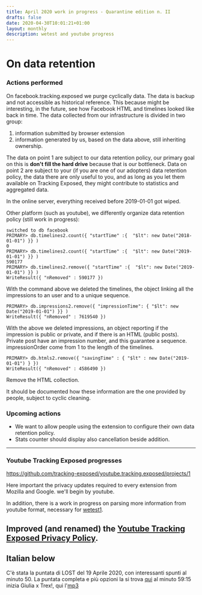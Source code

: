 ```yaml
---
title: April 2020 work in progress - Quarantine edition n. II
drafts: false
date: 2020-04-30T10:01:21+01:00
layout: monthly
description: wetest and youtube progress
---
```


# On data retention

### Actions performed

On facebook.tracking.exposed we purge cyclically data. The data is backup and not accessible as historical reference. This because might be interesting, in the future, see how Facebook HTML and timelines looked like back in time. The data collected from our infrastructure is divided in two group:

1) information submitted by browser extension
2) information generated by us, based on the data above, still inheriting ownership.

The data on point 1 are subject to our data retention policy, our primary goal on this is **don't fill the hard drive** because that is our bottleneck. Data on point 2 are subject to your (if you are one of our adopters) data retention policy, the data there are only useful to you, and as long as you let them available on Tracking Exposed, they might contribute to statistics and aggregated data.

In the online server, everything received before 2019-01-01 got wiped.

Other platform (such as youtube), we differently organize data retention policy (still work in progress):

    switched to db facebook
    PRIMARY> db.timelines2.count({ "startTime" :{  "$lt": new Date("2018-01-01") }} )
    0
    PRIMARY> db.timelines2.count({ "startTime" :{  "$lt": new Date("2019-01-01") }} )
    590177
    PRIMARY> db.timelines2.remove({ "startTime" :{  "$lt": new Date("2019-01-01") }} )
    WriteResult({ "nRemoved" : 590177 })

With the command above we deleted the timelines, the object linking all the impressions to an user and to a unique sequence.

    PRIMARY> db.impressions2.remove({ "impressionTime": { "$lt": new Date("2019-01-01") }} )
    WriteResult({ "nRemoved" : 7619540 })

With the above we deleted impressions, an object reporting if the impression is public or private, and if there is an HTML (public posts).
Private post have an impression number, and this guarantee a sequence. impressionOrder come from 1 to the length of the timelines.

    PRIMARY> db.htmls2.remove({ "savingTime" : { "$lt" : new Date("2019-01-01") } })
    WriteResult({ "nRemoved" : 4586490 })

Remove the HTML collection.

It should be documented how these information are the one provided by people, subject to cyclic cleaning.

### Upcoming actions

* We want to allow people using the extension to configure their own data retention policy.
* Stats counter should display also cancellation beside addition.

---

### Youtube Tracking Exposed progresses

https://github.com/tracking-exposed/youtube.tracking.exposed/projects/1

Here important the privacy updates required to every extension from Mozilla and Google. we'll begin by youtube.

In addition, there is a work in progress on parsing more information from youtube format, necessary for [wetest1](https://youtube.tracking.exposed/wetest/1).

Improved (and renamed) the [Youtube Tracking Exposed Privacy Policy](https://youtube.tracking.exposed/privacy).
---

## Italian below

C'è stata la puntata di LOST del 19 Aprile 2020, con interessanti spunti al minuto 50. La puntata completa e più opzioni la si trova [qui](https://archive.org/details/20200419loco19) al minuto 59:15 inizia Giulia x Trex!, qui l'[mp3](https://archive.org/download/20200419loco19/2020-04-19-loco19.mp3)
